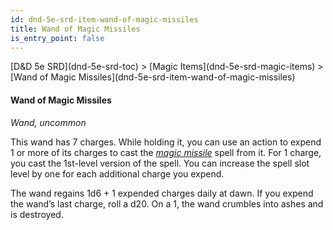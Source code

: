 ```yaml
---
id: dnd-5e-srd-item-wand-of-magic-missiles
title: Wand of Magic Missiles
is_entry_point: false
---
```


<breadcrumb>
[D&D 5e SRD](dnd-5e-srd-toc) >  [Magic Items](dnd-5e-srd-magic-items) > [Wand of Magic Missiles](dnd-5e-srd-item-wand-of-magic-missiles)
</breadcrumb>

#### Wand of Magic Missiles

*Wand, uncommon*

This wand has 7 charges. While holding it, you can use an action to expend 1 or more of its charges to cast the [*magic missile*](dnd-5e-srd-spell-magic-missile) spell from it. For 1 charge, you cast the 1st-level version of the spell. You can increase the spell slot level by one for each additional charge you expend.

The wand regains 1d6 + 1 expended charges daily at dawn. If you expend the wand’s last charge, roll a d20. On a 1, the wand crumbles into ashes and is destroyed.

